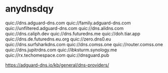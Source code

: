 # anydnsdqy


quic://dns.adguard-dns.com
quic://family.adguard-dns.com
quic://unfiltered.adguard-dns.com
quic://dns.alidns.com
quic://dns.caliph.dev
quic://dns.futuredns.me
quic://doh.tiar.app
quic://dns.de.futuredns.eu.org
quic://zero.dns0.eu
quic://dns.surfsharkdns.com
quic://dns.comss.one
quic://router.comss.one
quic://dns.jupitrdns.com
quic://ibksturm.synology.me
quic://rx.techomespace.com
quic://dnsguard.pub

https://adguard-dns.io/kb/general/dns-providers/